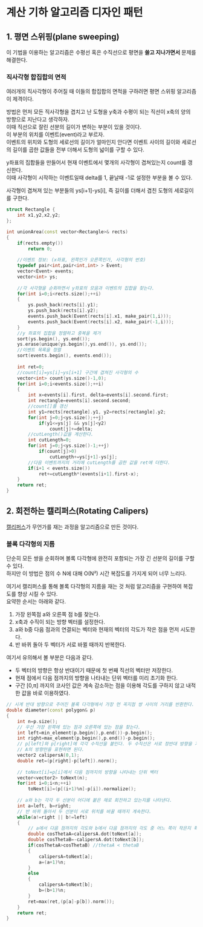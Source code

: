 # 계산 기하 알고리즘 디자인 패턴 
## 1. 평면 스위핑(plane sweeping) 
이 기법을 이용하는 알고리즘은 수평선 혹은 수직선으로 평면을 **쓸고 지나가면서** 문제를 해결한다.  
### 직사각형 합집합의 면적  
여러개의 직사각형이 주어질 때 이들의 합집합의 면적을 구하려면 평면 스위핑 알고리즘이 제격이다.  

방법은 먼저 모든 직사각형을 겹치고 난 도형을 y축과 수평이 되는 직선이 x축의 양의 방향으로 지난다고 생각하자.  
이때 직선으로 잘린 선분의 길이가 변하는 부분이 있을 것이다.  
이 부분의 위치를 이벤트(event)라고 부르자.  
이벤트의 위치와 도형의 세로선의 길이가 얼마인지 안다면 이벤트 사이의 길이와 세로선의 길이를 곱한 값들을 전부 더해서 도형의 넓이를 구할 수 있다.  

y좌표의 집합들을 만들어서 현재 이벤트에서 몇개의 사각형이 겹쳐있는지 count를 갱신한다.   
이때 사각형이 시작하는 이벤트일때 delta를 1, 끝날때 -1로 설정한 부분을 볼 수 있다.  

사각형이 겹쳐져 있는 부분들의 ys[i+1]-ys[i], 즉 길이를 더해서 겹친 도형의 세로길이를 구한다.  
```c++
struct Rectangle {
    int x1,y2,x2,y2;
};

int unionArea(const vector<Rectangle>& rects) 
{
    if(rects.empty()) 
        return 0;
    
    //이벤트 정보: (x좌표, 왼쪽인가 오른쪽인가, 사각형의 번호)
    typedef pair<int,pair<int,int> > Event;
    vector<Event> events;
    vector<int> ys;
    
    //각 사각형을 순회하면서 y좌표의 모음과 이벤트의 집합을 찾는다.
    for(int i=0;i<rects.size();++i)
    {
        ys.push_back(rects[i].y1);
        ys.push_back(rects[i].y2);
        events.push_back(Event(rects[i].x1, make_pair(1,i)));
        events.push_back(Event(rects[i].x2, make_pair(-1,i)));
    }
    //y 좌표의 집합을 정렬하고 중복을 제거
    sort(ys.begin(), ys.end());
    ys.erase(unique(ys.begin(),ys.end()), ys.end());
    //이벤트 목록을 정렬
    sort(events.begin(), events.end());
    
    int ret=0;
    //count[i]=ys[i]~ys[i+1] 구간에 겹쳐진 사각형의 수
    vector<int> count(ys.size()-1,0);
    for(int i=0;i<events.size();++i)
    {
        int x=events[i].first, delta=events[i].second.first;
        int rectangle=events[i].second.second;
        //count[]를 갱신
        int y1=rects[rectangle].y1, y2=rects[rectangle].y2;
        for(int j=0;j<ys.size();++j)
            if(y1<=ys[j] && ys[j]<y2)
                count[j]+=delta;
        //cutLength()값을 계산한다.
        int cutLength=0;
        for(int j=0;j<ys.size()-1;++j)
            if(count[j]>0)
                cutLength+=ys[j+1]-ys[j];
        //다음 이벤트까지의 거리에 cutLength를 곱한 값을 ret에 더한다.
        if(i+1 < events.size())
            ret+=cutLength*(events[i+1].first-x);
    }
    return ret;
}
```

## 2. 회전하는 캘리퍼스(Rotating Calipers)
[캘리퍼스](https://ko.wikipedia.org/wiki/%EC%BA%98%EB%A6%AC%ED%8D%BC%EC%8A%A4)가 무언가를 재는 과정을 알고리즘으로 만든 것이다.  
### 볼록 다각형의 지름 
단순히 모든 쌍을 순회하며 볼록 다각형에 완전히 포함되는 가장 긴 선분의 길이를 구할 수 있다.  
하지만 이 방법은 점의 수 N에 대해 O(N²) 시간 복잡도를 가지게 되어 너무 느리다.  

여기서 캘리퍼스를 통해 볼록 다각형의 지름을 재는 것 처럼 알고리즘을 구현하여 복잡도를 향상 시킬 수 있다.  
요약한 순서는 아래와 같다.  
1. 가장 왼쪽점 a와 오른쪽 점 b를 찾는다.
2. x축과 수직이 되는 방향 벡터를 설정한다.  
3. a와 b중 다음 점과의 연결되는 벡터와 현재의 벡터의 각도가 작은 점을 먼저 시도한다.  
4. 반 바퀴 돌아 두 벡터가 서로 바뀔 때까지 반복한다.  

여기서 유의해서 볼 부분은 다음과 같다.  
- 두 벡터의 방향은 항상 반대이기 때문에 첫 번째 직선의 벡터만 저장한다.
- 현재 점에서 다음 점까지의 방향을 나타내는 단위 벡터를 미리 초기화 한다.
- 구간 [0,π] 까지의 코사인 값은 계속 감소하는 점을 이용해 각도를 구하지 않고 내적한 값을 바로 이용하였다.  
```c++
// 시계 반대 방향으로 주어진 볼록 다각형에서 가장 먼 꼭지점 쌍 사이의 거리를 반환한다.
double diameter(const polygon& p)
{
    int n=p.size();
    // 우선 가장 왼쪽에 있는 점과 오른쪽에 있는 점을 찾는다.
    int left=min_element(p.begin(),p.end())-p.begin();
    int right=max_element(p.begin(),p.end())-p.begin();
    // p[left]와 p[right]에 각각 수직선을 붙인다. 두 수직선은 서로 정반대 방향을 가리키므로,
    // A의 방향만을 표현하면 된다.
    vector2 calipersA(0,1);
    double ret=(p[right]-p[left]).norm();
    
    // toNext[i]=p[i]에서 다음 점까지의 방향을 나타내는 단위 벡터
    vector<vector2> toNext(n);
    for(int i=0;i<n;++i)
        toNext[i]=(p[(i+1)%n]-p[i]).normalize();
    
    // a와 b는 각각 두 선분이 어디에 붙은 채로 회전하고 있는지를 나타낸다.
    int a=left, b=right;
    // 반 바퀴 돌아서 두 선분이 서로 위치를 바꿀 때까지 계속한다.
    while(a!=right || b!=left)
    {
        // a에서 다음 점까지의 각도와 b에서 다음 점까지의 각도 중 어느 쪽이 작은지 확인
        double cosThetaA=calipersA.dot(toNext[a]);
        double cosThetaB=-calipersA.dot(toNext[b]);
        if(cosThetaA>cosThetaB) //thetaA < thetaB
        {
            calipersA=toNext[a];
            a=(a+1)%n;
        }
        else
        {
            calipersA=toNext[b];
            b=(b+1)%n;
        }
        ret=max(ret,(p[a]-p[b]).norm());
    }
    return ret;
}
```
